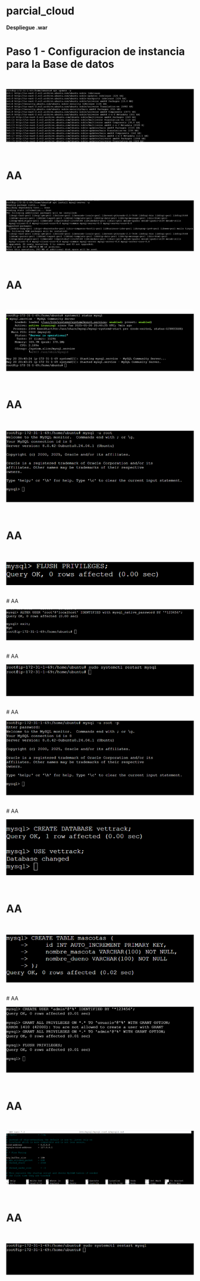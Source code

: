 # parcial_cloud

**Despliegue .war**

# Paso 1 - Configuracion de instancia para la Base de datos 

<br>

![img_1](recursos/1.png)

<br>


# AA 

<br>

![img_1](recursos/1.1.png)

<br>


# AA 

<br>

![img_1](recursos/1.2.png)

<br>

# AA 

<br>

![img_1](recursos/1.3.png)

<br>


# AA 

<br>

![img_1](recursos/1.4.png)

<br>
# AA 

<br>

![img_1](recursos/1.5.png)

<br>
# AA 

<br>

![img_1](recursos/1.6.png)

<br>
# AA 

<br>

![img_1](recursos/1.7.png)

<br>
# AA 

<br>

![img_1](recursos/1.8.png)

<br>

# AA 

<br>

![img_1](recursos/1.9.png)

<br>
# AA 

<br>

![img_1](recursos/1.10.png)

<br>


# AA 

<br>

![img_1](recursos/1.11.png)

<br>


# AA 

<br>

![img_1](recursos/1.12.png)

<br>


